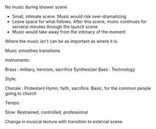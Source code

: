 No music during shower scene
- Small, intimate scene. Music would risk over-dramatizing
- Leave space for what follows. After this scene, music continues for serveral minutes through the launch scene
- Music would take away from the intimacy of the moment

Where the music isn't can be as important as where it is.

Music smoothes transitions

Instruments:

Brass : military, heroism, sacrifice
Synthesizer Bass : Technology

Style:

Chorale : Protestant Hymn, faith, sacrifice. Basic, for the common people going to church

Tempo:

Slow: Restrained, controlled, professional 

Change in musical texture with transition to external scene
